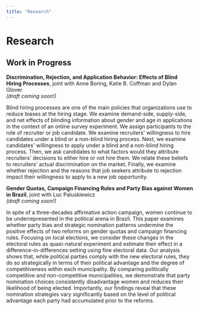 ```yaml
---
title: "Research"
---
```


# Research

## Work in Progress
**Discrimination, Rejection, and Application Behavior: Effects of Blind Hiring Processes**, joint with Anne Boring, Katie B. Coffman and Dylan Glover  
_(draft coming soon!)_  

Blind hiring processes are one of the main policies that organizations use to reduce biases at the hiring stage. We examine demand-side, supply-side, and net effects of blinding information about gender and age in applications in the context of an online survey experiment. We assign participants to the role of recruiter or job candidate. We examine recruiters' willingness to hire candidates under a blind or a non-blind hiring process. Next, we examine candidates' willingness to apply under a blind and a non-blind hiring process. Then, we ask candidates to what factors would they attribute recruiters' decisions to either hire or not hire them. We relate these beliefs to recruiters' actual discrimination on the market. Finally, we examine whether rejection and the reasons that job seekers attribute to rejection impact their willingness to apply to a new job opportunity.

**Gender Quotas, Campaign Financing Rules and Party Bias against Women in Brazil**, joint with Luc Paluskiewicz  
_(draft coming soon!)_  

In spite of a three-decades affirmative action campaign, women continue to be underrepresented in the political arena in Brazil. This paper examines whether party bias and strategic nomination patterns undermine the positive effects of two reforms on gender quotas and campaign financing rules. Focusing on local elections, we consider these changes in the electoral rules as quasi-natural experiment and estimate their effect in a difference-in-differences setting using fine electoral data. Our analysis shows that, while political parties comply with the new electoral rules, they do so strategically in terms of their political advantage and the degree of competitiveness within each municipality. By comparing politically competitive and non-competitive municipalities, we demonstrate that party nomination choices consistently disadvantage women and reduces their likelihood of being elected. Importantly, our findings reveal that these nomination strategies vary significantly based on the level of political advantage each party had accumulated prior to the reforms.
